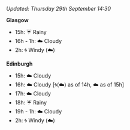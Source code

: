 *Updated: Thursday 29th September 14:30*

**Glasgow**

* 15h: :umbrella: Rainy
* 16h - 1h: :cloud: Cloudy
* 2h: :cyclone: Windy (:cloud:)

**Edinburgh**

* 15h: :cloud: Cloudy
* 16h: :cloud: Cloudy [:cyclone:(:cloud:) as of 14h, :cloud: as of 15h]
* 17h: :cloud: Cloudy
* 18h: :umbrella: Rainy
* 19h - 1h: :cloud: Cloudy
* 2h: :cyclone: Windy (:cloud:)
